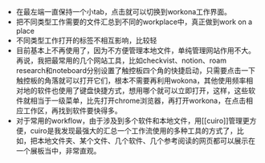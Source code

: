 - 在最左端一直保持一个小tab，点击就可以切换到workona工作界面。
- 把不同类型工作需要的文件汇总到不同的workplace中，真正做到work on a place
- 不同类型工作打开的标签不相互影响，比较轻
- 目前基本上不再使用了，因为不方便管理本地文件，单纯管理网站作用不大。再说，我把最常用的几个网站工具，比如checkvist、notion、roam research和noteboard分别设置了触控板四个角的快捷启动，只需要点击一下触控板的角落就可以打开它们，根本不需要再利用wokona，其他使用频率相对地的软件也使用了键盘快捷方式，想用哪个就可以立即打开，这样，这些软件就相当于一级菜单，比先打开chrome浏览器，再打开workona，在点击相应工作区，再找到软件要快得多。
- 对于常用的workflow，由于涉及到多个软件和本地文件，用[[cuiro]]管理更方便，cuiro是我发现最强大的汇总一个工作流使用的多种工具的方式了，比如，把本地文件夹、某个文件、几个软件、几个参考阅读的网页都可以展示在一个展板当中，非常直观。
